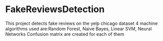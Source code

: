 # FakeReviewsDetection
This project detects fake reviews on the yelp chicago dataset 
4 machine algorithms used are:Random Forest, Naive Bayes, Linear SVM, Neural Networks
Confusion matrix are created for each of them
